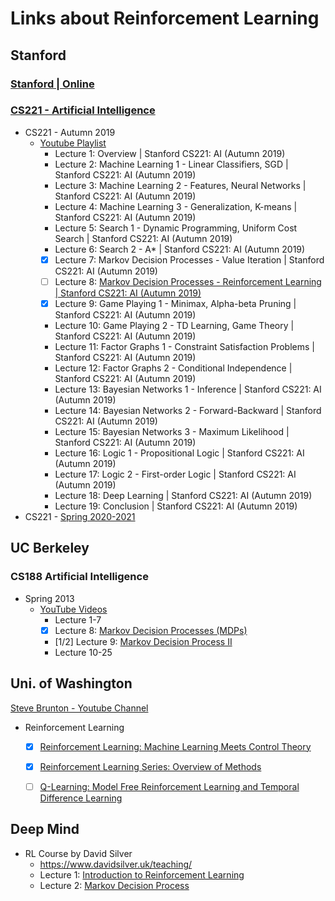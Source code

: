 # Links about Reinforcement Learning

## Stanford

### [Stanford | Online](https://online.stanford.edu/artificial-intelligence/free-content)

### [CS221 - Artificial Intelligence](https://stanford-cs221.github.io/)
* CS221 - Autumn 2019
    *  [Youtube Playlist](https://www.youtube.com/playlist?list=PLoROMvodv4rO1NB9TD4iUZ3qghGEGtqNX)
        * Lecture 1: Overview | Stanford CS221: AI (Autumn 2019)
        * Lecture 2: Machine Learning 1 - Linear Classifiers, SGD | Stanford CS221: AI (Autumn 2019)
        * Lecture 3: Machine Learning 2 - Features, Neural Networks | Stanford CS221: AI (Autumn 2019)
        * Lecture 4: Machine Learning 3 - Generalization, K-means | Stanford CS221: AI (Autumn 2019)
        * Lecture 5: Search 1 - Dynamic Programming, Uniform Cost Search | Stanford CS221: AI (Autumn 2019)
        * Lecture 6: Search 2 - A* | Stanford CS221: AI (Autumn 2019)
        * [x] Lecture 7: Markov Decision Processes - Value Iteration | Stanford CS221: AI (Autumn 2019)
        * [ ] Lecture 8: [Markov Decision Processes - Reinforcement Learning | Stanford CS221: AI (Autumn 2019)](https://www.youtube.com/watch?v=HpaHTfY52RQ)
        * [x] Lecture 9: Game Playing 1 - Minimax, Alpha-beta Pruning | Stanford CS221: AI (Autumn 2019)
        * Lecture 10: Game Playing 2 - TD Learning, Game Theory | Stanford CS221: AI (Autumn 2019)
        * Lecture 11: Factor Graphs 1 - Constraint Satisfaction Problems | Stanford CS221: AI (Autumn 2019)
        * Lecture 12: Factor Graphs 2 - Conditional Independence | Stanford CS221: AI (Autumn 2019)
        * Lecture 13: Bayesian Networks 1 - Inference | Stanford CS221: AI (Autumn 2019)
        * Lecture 14: Bayesian Networks 2 - Forward-Backward | Stanford CS221: AI (Autumn 2019)
        * Lecture 15: Bayesian Networks 3 - Maximum Likelihood | Stanford CS221: AI (Autumn 2019)
        * Lecture 16: Logic 1 - Propositional Logic | Stanford CS221: AI (Autumn 2019)
        * Lecture 17: Logic 2 - First-order Logic | Stanford CS221: AI (Autumn 2019)
        * Lecture 18: Deep Learning | Stanford CS221: AI (Autumn 2019)
        * Lecture 19: Conclusion | Stanford CS221: AI (Autumn 2019)
* CS221 - [Spring 2020-2021](https://stanford-cs221.github.io/spring2021/)



## UC Berkeley

### CS188 Artificial Intelligence
* Spring 2013
    * [YouTube Videos](https://www.youtube.com/user/CS188Spring2013/videos)
        * Lecture 1-7
        * [x] Lecture 8: [Markov Decision Processes (MDPs)](https://www.youtube.com/watch?v=i0o-ui1N35U&ab_channel=CS188Spring2013)
        * [1/2] Lecture 9: [Markov Decision Process II](https://www.youtube.com/watch?v=Csiiv6WGzKM&t=928s&ab_channel=CS188Spring2013)
        * Lecture 10-25



## Uni. of Washington

[Steve Brunton - Youtube Channel](https://www.youtube.com/channel/UCm5mt-A4w61lknZ9lCsZtBw) 
* Reinforcement Learning 
    * [x] [Reinforcement Learning: Machine Learning Meets Control Theory](https://www.youtube.com/watch?v=0MNVhXEX9to)
    * [x] [Reinforcement Learning Series: Overview of Methods](https://www.youtube.com/watch?v=i7q8bISGwMQ&ab_channel=SteveBrunton)
    * [ ] [Q-Learning: Model Free Reinforcement Learning and Temporal Difference Learning](https://www.youtube.com/watch?v=0iqz4tcKN58&ab_channel=SteveBrunton)


## Deep Mind

* RL Course by David Silver
    * https://www.davidsilver.uk/teaching/
    * Lecture 1: [Introduction to Reinforcement Learning](https://www.youtube.com/watch?v=2pWv7GOvuf0&ab_channel=DeepMind)
    * Lecture 2: [Markov Decision Process](https://www.youtube.com/watch?v=lfHX2hHRMVQ&ab_channel=DeepMind)